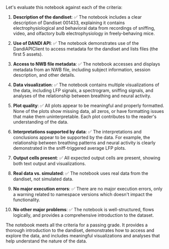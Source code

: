 Let's evaluate this notebook against each of the criteria:

1. **Description of the dandiset**: ✅ The notebook includes a clear description of Dandiset 001433, explaining it contains electrophysiological and behavioral data from recordings of sniffing, video, and olfactory bulb electrophysiology in freely-behaving mice.

2. **Use of DANDI API**: ✅ The notebook demonstrates use of the DandiAPIClient to access metadata for the dandiset and lists files (the first 5 assets).

3. **Access to NWB file metadata**: ✅ The notebook accesses and displays metadata from an NWB file, including subject information, session description, and other details.

4. **Data visualization**: ✅ The notebook contains multiple visualizations of the data, including LFP signals, a spectrogram, sniffing signals, and analyses of the relationship between breathing and neural activity.

5. **Plot quality**: ✅ All plots appear to be meaningful and properly formatted. None of the plots show missing data, all zeros, or have formatting issues that make them uninterpretable. Each plot contributes to the reader's understanding of the data.

6. **Interpretations supported by data**: ✅ The interpretations and conclusions appear to be supported by the data. For example, the relationship between breathing patterns and neural activity is clearly demonstrated in the sniff-triggered average LFP plots.

7. **Output cells present**: ✅ All expected output cells are present, showing both text output and visualizations.

8. **Real data vs. simulated**: ✅ The notebook uses real data from the dandiset, not simulated data.

9. **No major execution errors**: ✅ There are no major execution errors, only a warning related to namespace versions which doesn't impact the functionality.

10. **No other major problems**: ✅ The notebook is well-structured, flows logically, and provides a comprehensive introduction to the dataset.

The notebook meets all the criteria for a passing grade. It provides a thorough introduction to the dandiset, demonstrates how to access and explore the data, and includes meaningful visualizations and analyses that help understand the nature of the data.